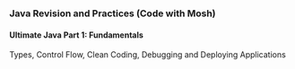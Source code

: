 ### Java Revision and Practices (Code with Mosh)
#### Ultimate Java Part 1: Fundamentals
Types, Control Flow, Clean Coding, Debugging and Deploying Applications
